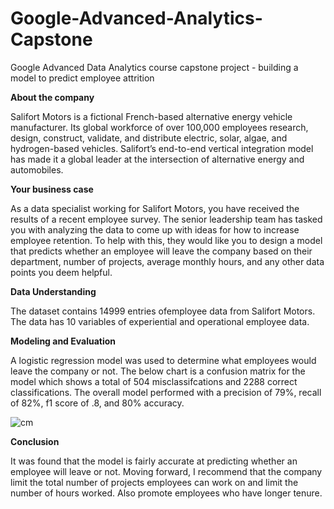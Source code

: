 # Google-Advanced-Analytics-Capstone
Google Advanced Data Analytics course capstone project - building a model to predict employee attrition

**About the company**

Salifort Motors is a fictional French-based alternative energy vehicle manufacturer. Its global workforce of over 100,000 employees research, design, construct, validate, and distribute electric, solar, algae, and hydrogen-based vehicles. Salifort’s end-to-end vertical integration model has made it a global leader at the intersection of alternative energy and automobiles.        

**Your business case**

As a data specialist working for Salifort Motors, you have received the results of a recent employee survey. The senior leadership team has tasked you with analyzing the data to come up with ideas for how to increase employee retention. To help with this, they would like you to design a model that predicts whether an employee will leave the company based on their  department, number of projects, average monthly hours, and any other data points you deem helpful. 

**Data Understanding**

The dataset contains 14999 entries ofemployee data from Salifort Motors. The data has 10 variables of experiential and operational employee data. 

**Modeling and Evaluation**

A logistic regression model was used to determine what employees would leave the company or not. The below chart is a confusion matrix for the model which shows a total of 504 misclassifcations and 2288 correct classifications. The overall model performed with a precision of 79%, recall of 82%, f1 score of .8, and 80% accuracy.

![cm](https://github.com/mastings/Google-Advanced-Analytics-Capstone/assets/22780966/95c0f84c-8d94-49df-81a8-5a20d83456c7)

**Conclusion**

It was found that the model is fairly accurate at predicting whether an employee will leave or not. Moving forward, I recommend that the company limit the total number of projects employees can work on and limit the number of hours worked. Also promote employees who have longer tenure. 
